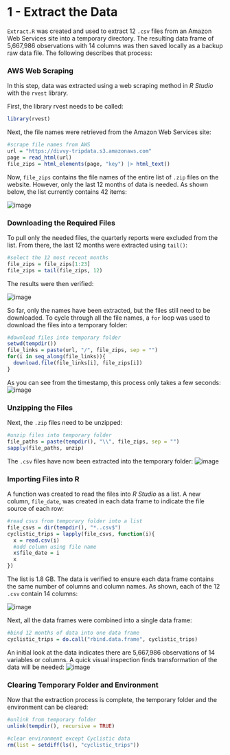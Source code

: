 
# 1 - Extract the Data
`Extract.R` was created and used to extract 12 `.csv` files from an Amazon Web Services site into a temporary directory. The resulting data frame of 5,667,986 observations with 14 columns was then saved locally as a backup raw data file. 
The following describes that process:

### AWS Web Scraping
In this step, data was extracted using a web scraping method in *R Studio* with the `rvest` library.

First, the library rvest needs to be called:
```r
library(rvest)
```

Next, the file names were retrieved from the Amazon Web Services site:
```r
#scrape file names from AWS
url = "https://divvy-tripdata.s3.amazonaws.com" 
page = read_html(url) 
file_zips = html_elements(page, "key") |> html_text()
```
Now, `file_zips` contains the file names of the entire list of `.zip` files on the website. However, only the last 12 months of data is needed. As shown below, the list currently contains 42 items:

![image](https://user-images.githubusercontent.com/94379757/161093262-f1d61c97-a508-4215-927e-e2f1f0a4a086.png)

### Downloading the Required Files

To pull only the needed files, the quarterly reports were excluded from the list. From there, the last 12 months were extracted using `tail()`:   
```r
#select the 12 most recent months
file_zips = file_zips[1:23]
file_zips = tail(file_zips, 12)
```
The results were then verified:

![image](https://user-images.githubusercontent.com/94379757/161093752-f9a082e3-6131-4500-97be-b17ba7f7386a.png)

So far, only the names have been extracted, but the files still need to be downloaded. To cycle through all the file names, a `for` loop was used to download the files into a temporary folder:

```r
#download files into temporary folder
setwd(tempdir())
file_links = paste(url, "/", file_zips, sep = "")
for(i in seq_along(file_links)){
  download.file(file_links[i], file_zips[i])
}
```
As you can see from the timestamp, this process only takes a few seconds: 
![image](https://user-images.githubusercontent.com/94379757/161095815-9a04d9dc-fce5-424f-852e-c9b9de5e8c67.png)

### Unzipping the Files

Next, the `.zip` files need to be unzipped: 
```r
#unzip files into temporary folder 
file_paths = paste(tempdir(), "\\", file_zips, sep = "")
sapply(file_paths, unzip)
```
The `.csv` files have now been extracted into the temporary folder:
![image](https://user-images.githubusercontent.com/94379757/161096534-bc09ce28-d141-4644-8d10-baf66f0e1a51.png)

### Importing Files into R

A function was created to read the files into *R Studio* as a list. A new column, `file_date`, was created in each data frame to indicate the file source of each row:

```r
#read csvs from temporary folder into a list
file_csvs = dir(tempdir(), "*..csv$")
cyclistic_trips = lapply(file_csvs, function(i){
  x = read.csv(i)
  #add column using file name 
  x$file_date = i
  x
})
```

The list is 1.8 GB. The data is verified to ensure each data frame contains the same number of columns and column names. As shown, each of the 12 `.csv` contain 14 columns:

![image](https://user-images.githubusercontent.com/94379757/161101932-4d5960a6-8fc8-4ff4-a383-232826b7e7dd.png)

Next, all the data frames were combined into a single data frame:
```r
#bind 12 months of data into one data frame
cyclistic_trips = do.call("rbind.data.frame", cyclistic_trips)
```

An initial look at the data indicates there are 5,667,986 observations of 14 variables or columns. A quick visual inspection finds transformation of the data will be needed:
![image](https://user-images.githubusercontent.com/94379757/161107897-1fd65c7a-a532-428f-9a22-bf8096fb433c.png)


### Clearing Temporary Folder and Environment

Now that the extraction process is complete, the temporary folder and the environment can be cleared:
```r
#unlink from temporary folder
unlink(tempdir(), recursive = TRUE)

#clear environment except Cyclistic data
rm(list = setdiff(ls(), "cyclistic_trips"))
```
